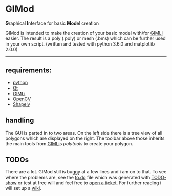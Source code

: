 # GIMod
**G**raphical **I**nterface for basic **Mod**el creation

GIMod is intended to make the creation of your basic model with/for [GIMLi](www.pygimli.org) easier. The result is a poly (.poly) or mesh (.bms) which can be further used in your own script.
(written and tested with python 3.6.0 and matplotlib 2.0.0)

---
## requirements:
+ [python](https://www.python.org/downloads/)
+ [Qt](https://www.qt.io/download/)
+ [GIMLi](http://www.pygimli.org/installation.html)
+ [OpenCV](http://opencv.org/downloads.html)
+ [Shapely](https://pypi.python.org/pypi/Shapely)

## handling
The GUI is parted in to two areas. On the left side there is a tree view of all polygons which are displayed on the right. The toolbar above those inherits the main tools from [GIMLi](www.pygimli.org)s *polytools* to create your polygon.

## TODOs
There are a lot. GIMod still is buggy at a few lines and i am on to that. To see where the problems are, see the [to.do](https://github.com/frodo4fingers/gimod/blob/master/to.do) file which was generated with [TODO-show](https://github.com/IanMitchell/atom-todo-show) or test at free will and feel free to [open a ticket](https://github.com/frodo4fingers/gimod/issues). For further reading i will set up a [wiki](https://github.com/frodo4fingers/gimod/wiki).
